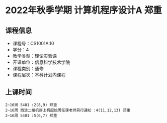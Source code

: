 # 2022年秋季学期 计算机程序设计A 郑重






## 课程信息

- 课程号：CS1001A.10
- 学分：4
- 教学类型：理论实验课
- 开课单位：信息科学技术学院
- 课程类别：通修
- 课程层次：本科计划内课程

## 上课时间

```
2~16周 5401 :2(8,9) 郑重
2~16周 西活二楼机房上机起始周任课老师另行通知 :4(11,12,13) 郑重
2~16周 5401 :5(6,7) 郑重
```

